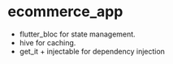 # ecommerce_app

- flutter_bloc for state management.
- hive for caching.
- get_it + injectable for dependency injection
